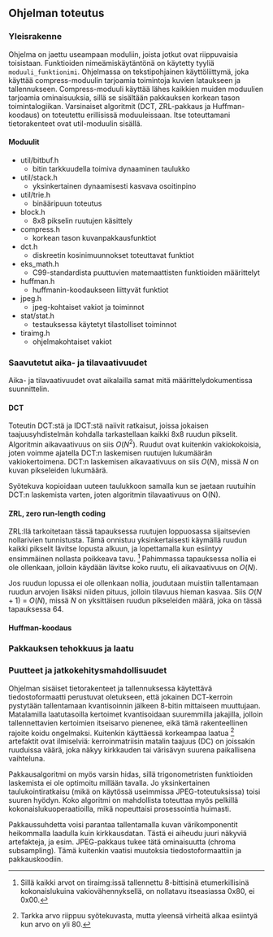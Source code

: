 ## Ohjelman toteutus

### Yleisrakenne
Ohjelma on jaettu useampaan moduliin, joista jotkut ovat riippuvaisia toisistaan. Funktioiden nimeämiskäytäntönä on käytetty tyyliä ```moduuli_funktionimi```. Ohjelmassa on tekstipohjainen käyttöliittymä, joka käyttää compress-moduulin tarjoamia toimintoja kuvien lataukseen ja tallennukseen. Compress-moduuli käyttää lähes kaikkien muiden moduulien tarjoamia ominaisuuksia, sillä se sisältään pakkauksen korkean tason toimintalogiikan. Varsinaiset algoritmit (DCT, ZRL-pakkaus ja Huffman-koodaus) on toteutettu erillisissä moduuleissaan. Itse toteuttamani tietorakenteet ovat util-moduulin sisällä.

#### Moduulit
* util/bitbuf.h
	+ bitin tarkkuudella toimiva dynaaminen taulukko	
* util/stack.h
	+ yksinkertainen dynaamisesti kasvava osoitinpino
* util/trie.h
	+ binääripuun toteutus
* block.h
	+ 8x8 pikselin ruutujen käsittely
* compress.h
	+ korkean tason kuvanpakkausfunktiot
* dct.h
	+ diskreetin kosinimuunnokset toteuttavat funktiot
* eks_math.h
	+ C99-standardista puuttuvien matemaattisten funktioiden määrittelyt
* huffman.h
	+ huffmanin-koodaukseen liittyvät funktiot 
* jpeg.h
	+ jpeg-kohtaiset vakiot ja toiminnot
* stat/stat.h
	+ testauksessa käytetyt tilastolliset toiminnot
* tiraimg.h
	+ ohjelmakohtaiset vakiot

### Saavutetut aika- ja tilavaativuudet

Aika- ja tilavaativuudet ovat aikalailla samat mitä määrittelydokumentissa suunnittelin. 

#### DCT
Toteutin DCT:stä ja IDCT:stä naiivit ratkaisut, joissa jokaisen taajuusyhdistelmän kohdalla tarkastellaan kaikki 8x8 ruudun pikselit. Algoritmin aikavaativuus on siis $O(N^2)$. Ruudut ovat kuitenkin vakiokokoisia, joten voimme ajatella DCT:n laskemisen ruutujen lukumäärän vakiokertoimena. DCT:n laskemisen aikavaativuus on siis $O(N)$, missä $N$ on kuvan pikseleiden lukumäärä.

Syötekuva kopioidaan uuteen taulukkoon samalla kun se jaetaan ruutuihin DCT:n laskemista varten, joten algoritmin tilavaativuus on O(N).

#### ZRL, zero run-length coding
ZRL:llä tarkoitetaan tässä tapauksessa ruutujen loppuosassa sijaitsevien nollarivien tunnistusta. Tämä onnistuu yksinkertaisesti käymällä ruudun kaikki pikselit lävitse lopusta alkuun, ja lopettamalla kun esiintyy ensimmäinen nollasta poikkeava tavu. [^2] Pahimmassa tapauksessa nollia ei ole ollenkaan, jolloin käydään lävitse koko ruutu, eli aikavaativuus on $O(N)$.

Jos ruudun lopussa ei ole ollenkaan nollia, joudutaan muistiin tallentamaan ruudun arvojen lisäksi niiden pituus, jolloin tilavuus hieman kasvaa. Siis $O(N+1)$ = $O(N)$, missä $N$ on yksittäisen ruudun pikseleiden määrä, joka on tässä tapauksessa 64.

#### Huffman-koodaus

### Pakkauksen tehokkuus ja laatu
### Puutteet ja jatkokehitysmahdollisuudet

Ohjelman sisäiset tietorakenteet ja tallennuksessa käytettävä tiedostoformaatti perustuvat oletukseen, että jokainen DCT-kerroin pystytään tallentamaan kvantisoinnin jälkeen 8-bitin mittaiseen muuttujaan. Matalamilla laatutasoilla kertoimet kvantisoidaan suuremmilla jakajilla, jolloin tallennettavien kertoimien itseisarvo pienenee, eikä tämä rakenteellinen rajoite koidu ongelmaksi. Kuitenkin käyttäessä korkeampaa laatua [^1] artefaktit ovat ilmiselviä: kerroinmatriisin matalin taajuus (DC) on joissakin ruuduissa väärä, joka näkyy kirkkauden tai värisävyn suurena paikallisena vaihteluna.

Pakkausalgoritmi on myös varsin hidas, sillä trigonometristen funktioiden laskemista ei ole optimoitu millään tavalla. Jo yksinkertainen taulukointiratkaisu (mikä on käytössä useimmissa JPEG-toteutuksissa) toisi suuren hyödyn. Koko algoritmi on mahdollista toteuttaa myös pelkillä kokonaislukuoperaatioilla, mikä nopeuttaisi prosessointia huimasti. 

Pakkaussuhdetta voisi parantaa tallentamalla kuvan värikomponentit heikommalla laadulla kuin kirkkausdatan. Tästä ei aiheudu juuri näkyviä artefakteja, ja esim. JPEG-pakkaus tukee tätä ominaisuutta (chroma subsampling). Tämä kuitenkin vaatisi muutoksia tiedostoformaattiin ja pakkauskoodiin.

[^1]: Tarkka arvo riippuu syötekuvasta, mutta yleensä virheitä alkaa esiintyä kun arvo on yli 80.
[^2]: Sillä kaikki arvot on tiraimg:issä tallennettu 8-bittisinä etumerkillisinä kokonaislukuina vakiovähennyksellä, on nollatavu itseasiassa 0x80, ei 0x00.
